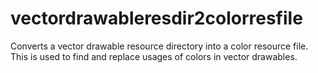 # vectordrawableresdir2colorresfile
Converts a vector drawable resource directory into a color resource file. This is used to find and replace usages of colors in vector drawables.
